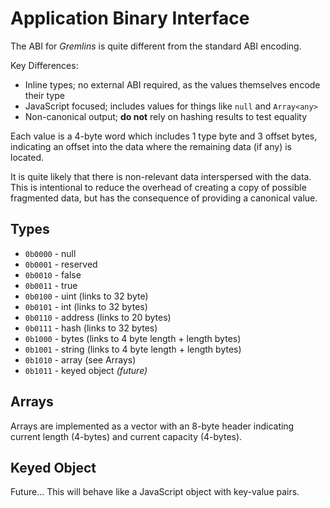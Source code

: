 Application Binary Interface
============================

The ABI for *Gremlins* is quite different from the standard ABI
encoding.

Key Differences:

- Inline types; no external ABI required, as the values themselves encode their type
- JavaScript focused; includes values for things like `null` and `Array<any>`
- Non-canonical output; **do not** rely on hashing results to test equality


Each value is a 4-byte word which includes 1 type byte and 3 offset bytes,
indicating an offset into the data where the remaining data (if any) is
located.

It is quite likely that there is non-relevant data interspersed with
the data. This is intentional to reduce the overhead of creating a
copy of possible fragmented data, but has the consequence of providing
a canonical value.


Types
-----

- `0b0000` - null
- `0b0001` - reserved
- `0b0010` - false
- `0b0011` - true
- `0b0100` - uint (links to 32 byte)
- `0b0101` - int (links to 32 bytes)
- `0b0110` - address (links to 20 bytes)
- `0b0111` - hash (links to 32 bytes)
- `0b1000` - bytes (links to 4 byte length + length bytes)
- `0b1001` - string (links to 4 byte length + length bytes)
- `0b1010` - array (see Arrays)
- `0b1011` - keyed object *(future)*


Arrays
------

Arrays are implemented as a vector with an 8-byte header indicating
current length (4-bytes) and current capacity (4-bytes).


Keyed Object
------------

Future... This will behave like a JavaScript object with key-value
pairs.
